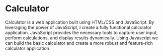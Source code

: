 # Calculator
Calculator is a web application built using HTML/CSS and JavaScript.
By leveraging the power of JavaScript, I create a fully functional calculator application. JavaScript provides the necessary tools to capture user input, perform calculations, and display results dynamically. Using Javascript we can build the basic calculator and create a more robust and feature-rich calculator application.
